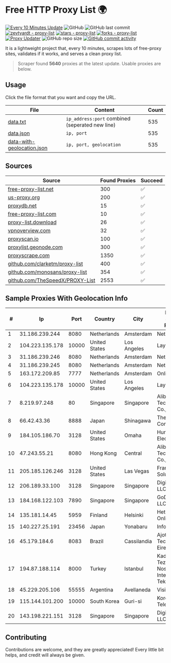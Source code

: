 
# Free HTTP Proxy List 🌍

[![Every 10 Minutes Update](https://github.com/mertguvencli/http-proxy-list/actions/workflows/main.yml/badge.svg?branch=main)](https://github.com/mertguvencli/http-proxy-list/actions/workflows/main.yml)
![GitHub](https://img.shields.io/github/license/mertguvencli/http-proxy-list)
![GitHub last commit](https://img.shields.io/github/last-commit/mertguvencli/http-proxy-list)
[![zevtyardt - proxy-list](https://img.shields.io/static/v1?label=zevtyardt&message=proxy-list&color=blue&logo=github)](https://github.com/zevtyardt/proxy-list "Go to GitHub repo")
[![stars - proxy-list](https://img.shields.io/github/stars/zevtyardt/proxy-list?style=social)](https://github.com/zevtyardt/proxy-list)
[![forks - proxy-list](https://img.shields.io/github/forks/zevtyardt/proxy-list?style=social)](https://github.com/zevtyardt/proxy-list)
[![Proxy Updater](https://github.com/zevtyardt/proxy-list/workflows/Proxy%20Updater/badge.svg)](https://github.com/zevtyardt/proxy-list/actions?query=workflow:"Proxy+Updater")
![GitHub repo size](https://img.shields.io/github/repo-size/zevtyardt/proxy-list)
[![GitHub commit activity](https://img.shields.io/github/commit-activity/m/zevtyardt/proxy-list?logo=commits)](https://github.com/zevtyardt/proxy-list/commits/main)

It is a lightweight project that, every 10 minutes, scrapes lots of free-proxy sites, validates if it works, and serves a clean proxy list.

> Scraper found **5640** proxies at the latest update. Usable proxies are below.

## Usage

Click the file format that you want and copy the URL.

|File|Content|Count|
|----|-------|-----|
|[data.txt](https://raw.githubusercontent.com/mertguvencli/http-proxy-list/main/proxy-list/data.txt)|`ip_address:port` combined (seperated new line)|535|
|[data.json](https://raw.githubusercontent.com/mertguvencli/http-proxy-list/main/proxy-list/data.json)|`ip, port`|535|
|[data-with-geolocation.json](https://raw.githubusercontent.com/mertguvencli/http-proxy-list/main/proxy-list/data-with-geolocation.json)|`ip, port, geolocation`|535|

## Sources

|Source|Found Proxies|Succeed|
|------|-------------|-------|
|[free-proxy-list.net](https://free-proxy-list.net)|300|✅|
|[us-proxy.org](https://www.us-proxy.org)|200|✅|
|[proxydb.net](http://proxydb.net)|15|✅|
|[free-proxy-list.com](https://free-proxy-list.com/?page=&port=&type%5B%5D=http&type%5B%5D=https&up_time=0&search=Search)|10|✅|
|[proxy-list.download](https://www.proxy-list.download/HTTP)|26|✅|
|[vpnoverview.com](https://vpnoverview.com/privacy/anonymous-browsing/free-proxy-servers)|32|✅|
|[proxyscan.io](https://www.proxyscan.io)|100|✅|
|[proxylist.geonode.com](https://proxylist.geonode.com/api/proxy-list?limit=300&page=1&sort_by=lastChecked&sort_type=desc&protocols=http,https)|300|✅|
|[proxyscrape.com](https://api.proxyscrape.com/v2/?request=displayproxies&protocol=http&timeout=10000&country=all&ssl=all&anonymity=all)|1350|✅|
|[github.com/clarketm/proxy-list](https://raw.githubusercontent.com/clarketm/proxy-list/master/proxy-list-raw.txt)|400|✅|
|[github.com/monosans/proxy-list](https://raw.githubusercontent.com/monosans/proxy-list/main/proxies/http.txt)|354|✅|
|[github.com/TheSpeedX/PROXY-List](https://raw.githubusercontent.com/TheSpeedX/PROXY-List/master/http.txt)|2553|✅|


## Sample Proxies With Geolocation Info

|#|Ip|Port|Country|City|Internet Service Provider|
|-|--|----|-------|----|-------------------------|
|1|31.186.239.244|8080|Netherlands|Amsterdam|NetSkope Inc|
|2|104.223.135.178|10000|United States|Los Angeles|LayerHost|
|3|31.186.239.246|8080|Netherlands|Amsterdam|NetSkope Inc|
|4|31.186.239.245|8080|Netherlands|Amsterdam|NetSkope Inc|
|5|163.172.209.85|7777|Netherlands|Amsterdam|Online SAS NL|
|6|104.223.135.178|10000|United States|Los Angeles|LayerHost|
|7|8.219.97.248|80|Singapore|Singapore|Alibaba (US) Technology Co., Ltd.|
|8|66.42.43.36|8888|Japan|Shinagawa|The Constant Company|
|9|184.105.186.70|3128|United States|Omaha|Hurricane Electric LLC|
|10|47.243.55.21|8080|Hong Kong|Central|Alibaba (US) Technology Co., Ltd.|
|11|205.185.126.246|3128|United States|Las Vegas|FranTech Solutions|
|12|206.189.33.100|3128|Singapore|Singapore|DigitalOcean, LLC|
|13|184.168.122.103|7890|Singapore|Singapore|GoDaddy.com, LLC|
|14|135.181.14.45|5959|Finland|Helsinki|Hetzner Online GmbH|
|15|140.227.25.191|23456|Japan|Yonabaru|InfoSphere|
|16|45.179.184.6|8083|Brazil|Cassilandia|Ajotel Tecnologia Eireli|
|17|194.87.188.114|8000|Turkey|Istanbul|Kadir Huseyin Tezcan Nosspeed Internet Teknolojileri|
|18|45.229.205.106|55555|Argentina|Avellaneda|Visio RED SRL|
|19|115.144.101.200|10000|South Korea|Guri-si|Korea Telecom|
|20|143.198.221.151|3128|Singapore|Singapore|DigitalOcean, LLC|



## Contributing

Contributions are welcome, and they are greatly appreciated! Every
little bit helps, and credit will always be given.

